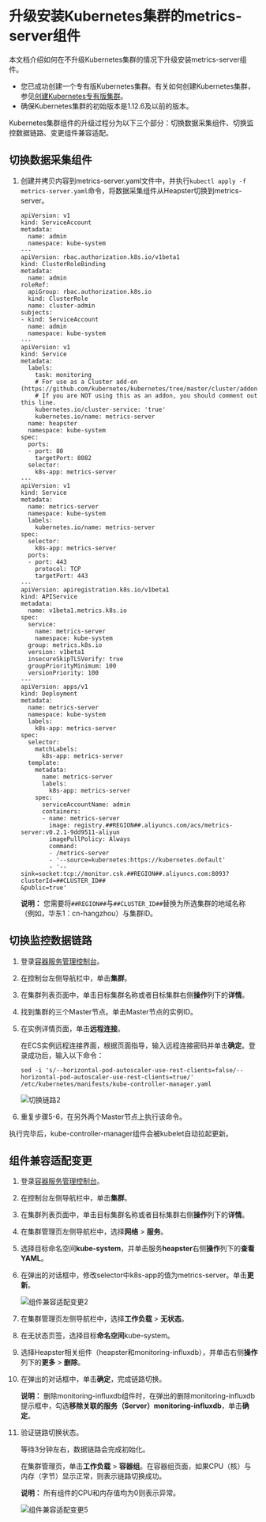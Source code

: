 # 升级安装Kubernetes集群的metrics-server组件

本文档介绍如何在不升级Kubernetes集群的情况下升级安装metrics-server组件。

-   您已成功创建一个专有版Kubernetes集群。有关如何创建Kubernetes集群，参见[创建Kubernetes专有版集群](/cn.zh-CN/Kubernetes集群用户指南/集群/创建集群/创建Kubernetes专有版集群.md)。
-   确保Kubernetes集群的初始版本是1.12.6及以前的版本。

Kubernetes集群组件的升级过程分为以下三个部分：切换数据采集组件、切换监控数据链路、变更组件兼容适配。

## 切换数据采集组件

1.  创建并拷贝内容到metrics-server.yaml文件中，并执行`kubectl apply -f metrics-server.yaml`命令，将数据采集组件从Heapster切换到metrics-server。

    ```
    apiVersion: v1
    kind: ServiceAccount
    metadata:
      name: admin
      namespace: kube-system
    ---
    apiVersion: rbac.authorization.k8s.io/v1beta1
    kind: ClusterRoleBinding
    metadata:
      name: admin
    roleRef:
      apiGroup: rbac.authorization.k8s.io
      kind: ClusterRole
      name: cluster-admin
    subjects:
    - kind: ServiceAccount
      name: admin
      namespace: kube-system
    ---
    apiVersion: v1
    kind: Service
    metadata:
      labels:
        task: monitoring
        # For use as a Cluster add-on (https://github.com/kubernetes/kubernetes/tree/master/cluster/addons)
        # If you are NOT using this as an addon, you should comment out this line.
        kubernetes.io/cluster-service: 'true'
        kubernetes.io/name: metrics-server
      name: heapster
      namespace: kube-system
    spec:
      ports:
      - port: 80
        targetPort: 8082
      selector:
        k8s-app: metrics-server
    ---
    apiVersion: v1
    kind: Service
    metadata:
      name: metrics-server
      namespace: kube-system
      labels:
        kubernetes.io/name: metrics-server
    spec:
      selector:
        k8s-app: metrics-server
      ports:
      - port: 443
        protocol: TCP
        targetPort: 443
    ---
    apiVersion: apiregistration.k8s.io/v1beta1
    kind: APIService
    metadata:
      name: v1beta1.metrics.k8s.io
    spec:
      service:
        name: metrics-server
        namespace: kube-system
      group: metrics.k8s.io
      version: v1beta1
      insecureSkipTLSVerify: true
      groupPriorityMinimum: 100
      versionPriority: 100
    ---
    apiVersion: apps/v1
    kind: Deployment
    metadata:
      name: metrics-server
      namespace: kube-system
      labels:
        k8s-app: metrics-server
    spec:
      selector:
        matchLabels:
          k8s-app: metrics-server
      template:
        metadata:
          name: metrics-server
          labels:
            k8s-app: metrics-server
        spec:
          serviceAccountName: admin
          containers:
          - name: metrics-server
            image: registry.##REGION##.aliyuncs.com/acs/metrics-server:v0.2.1-9dd9511-aliyun
            imagePullPolicy: Always
            command:
            - /metrics-server
            - '--source=kubernetes:https://kubernetes.default'
            - '--sink=socket:tcp://monitor.csk.##REGION##.aliyuncs.com:8093?clusterId=##CLUSTER_ID##
    &public=true'
    ```

    **说明：** 您需要将`##REGION##`与`##CLUSTER_ID##`替换为所选集群的地域名称（例如，华东1：cn-hangzhou）与集群ID。


## 切换监控数据链路

1.  登录[容器服务管理控制台](https://cs.console.aliyun.com)。

2.  在控制台左侧导航栏中，单击**集群**。

3.  在集群列表页面中，单击目标集群名称或者目标集群右侧**操作**列下的**详情**。

4.  找到集群的三个Master节点。单击Master节点的实例ID。

5.  在实例详情页面，单击**远程连接**。

    在ECS实例远程连接界面，根据页面指导，输入远程连接密码并单击**确定**。登录成功后，输入以下命令：

    ```
    sed -i 's/--horizontal-pod-autoscaler-use-rest-clients=false/--horizontal-pod-autoscaler-use-rest-clients=true/' /etc/kubernetes/manifests/kube-controller-manager.yaml                            
    ```

    ![切换链路2](https://static-aliyun-doc.oss-accelerate.aliyuncs.com/assets/img/zh-CN/9475659951/p39498.png)

6.  重复步骤5-6，在另外两个Master节点上执行该命令。


执行完毕后，kube-controller-manager组件会被kubelet自动拉起更新。

## 组件兼容适配变更

1.  登录[容器服务管理控制台](https://cs.console.aliyun.com)。

2.  在控制台左侧导航栏中，单击**集群**。

3.  在集群列表页面中，单击目标集群名称或者目标集群右侧**操作**列下的**详情**。

4.  在集群管理页左侧导航栏中，选择**网络** \> **服务**。

5.  选择目标命名空间**kube-system**，并单击服务**heapster**右侧**操作**列下的**查看YAML**。

6.  在弹出的对话框中，修改selector中k8s-app的值为metrics-server。单击**更新**。

    ![组件兼容适配变更2](https://static-aliyun-doc.oss-accelerate.aliyuncs.com/assets/img/zh-CN/9475659951/p39500.png)

7.  在集群管理页左侧导航栏中，选择**工作负载** \> **无状态**。

8.  在无状态页签，选择目标**命名空间**kube-system。

9.  选择Heapster相关组件（heapster和monitoring-influxdb），并单击右侧**操作**列下的**更多** \> **删除**。

10. 在弹出的对话框中，单击**确定**，完成链路切换。

    **说明：** 删除monitoring-influxdb组件时，在弹出的删除monitoring-influxdb提示框中，勾选**移除关联的服务（Server）monitoring-influxdb**，单击**确定**。

11. 验证链路切换状态。

    等待3分钟左右，数据链路会完成初始化。

    在集群管理页，单击**工作负载** \> **容器组**。在容器组页面，如果CPU（核）与内存（字节）显示正常，则表示链路切换成功。

    **说明：** 所有组件的CPU和内存值均为0则表示异常。

    ![组件兼容适配变更5](https://static-aliyun-doc.oss-accelerate.aliyuncs.com/assets/img/zh-CN/9475659951/p160951.png)


